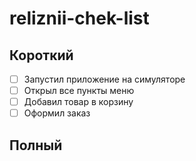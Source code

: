 # reliznii-chek-list

## Короткий

* [ ] Запустил приложение на симуляторе
* [ ] Открыл все пункты меню
* [ ] Добавил товар в корзину
* [ ] Оформил заказ

## Полный

